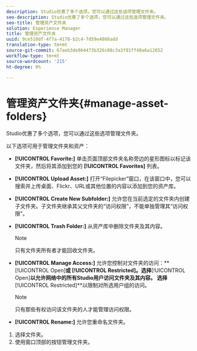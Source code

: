 ```yaml
---
description: Studio优惠了多个选项，您可以通过这些选项管理文件夹。
seo-description: Studio优惠了多个选项，您可以通过这些选项管理文件夹。
seo-title: 管理资产文件夹
solution: Experience Manager
title: 管理资产文件夹
uuid: 9ce510df-4f7a-4178-b2c4-7d59e4868add
translation-type: tm+mt
source-git-commit: 67aeb3de964473b326c88c3a3f81ff48a6a12652
workflow-type: tm+mt
source-wordcount: '215'
ht-degree: 0%

---
```



# 管理资产文件夹{#manage-asset-folders}

Studio优惠了多个选项，您可以通过这些选项管理文件夹。

以下选项可用于管理文件夹和资产：

* **[!UICONTROL Favorite:]** 单击页面顶部文件夹名称旁边的星形图标以标记该文件夹，然后将其添加到您的 **[!UICONTROL Favorites]** 列表。

* **[!UICONTROL Upload Asset:]** 打开“Filepicker”窗口，在该窗口中，您可以搜索并上传桌面、Flickr、URL或其他位置的内容以添加到您的资产库。
* **[!UICONTROL Create New Subfolder:]** 允许您在当前选定的文件夹内创建子文件夹。子文件夹继承其父文件夹的“访问权限”，不能单独管理其“访问权限”。
* **[!UICONTROL Trash Folder:]** 从资产库中删除文件夹及其内容。

   >[!NOTE]
   >
   >只有文件夹所有者才能回收文件夹。

* **[!UICONTROL Manage Access:]** 允许您控制对文件夹的访问：** [!UICONTROL Open]**或 **[!UICONTROL Restricted]**。选择&#x200B;**[!UICONTROL Open]**&#x200B;以允许网络中的所有Studio用户访问文件夹及其内容。 选择&#x200B;**[!UICONTROL Restricted]**&#x200B;以限制对所选用户组的访问。

   >[!NOTE]
   >
   >只有那些有权访问该文件夹的人才能管理访问权限。

* **[!UICONTROL Rename:]** 允许您重命名文件夹。

1. 选择文件夹。
1. 使用窗口顶部的按钮管理文件夹。
